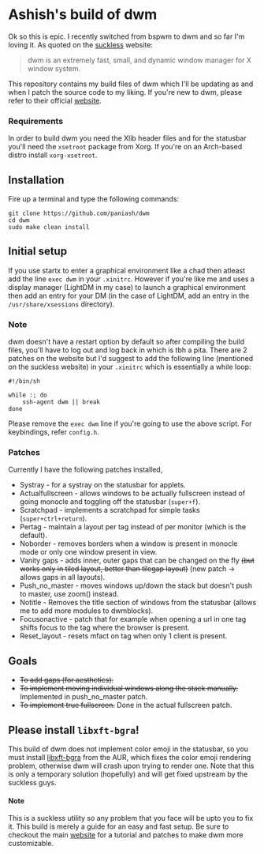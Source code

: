 # Ashish's build of dwm
Ok so this is epic. I recently switched from bspwm to dwm and so far I'm loving it. As quoted on the [suckless](https://dwm.suckless.org) website:

> dwm is an extremely fast, small, and dynamic window manager for X window system.

This repository contains my build files of dwm which I'll be updating as and when I patch the source code to my liking. If you're new to dwm, please refer to their official [website](https://dwm.suckless.org).

### Requirements
In order to build dwm you need the Xlib header files and for the statusbar you'll need the `xsetroot` package from Xorg. If you're on an Arch-based distro install `xorg-xsetroot`.

## Installation
Fire up a terminal and type the following commands:
```
git clone https://github.com/paniash/dwm
cd dwm
sudo make clean install
```

## Initial setup
If you use startx to enter a graphical environment like a chad then atleast add the line `exec dwm`
in your `.xinitrc`. However if you're like me and uses a display manager (LightDM in my case) to
launch a graphical environment then add an entry for your DM (in the case of LightDM, add an entry in
the `/usr/share/xsessions` directory).

### Note
dwm doesn't have a restart option by default so after compiling the build files, you'll have to log
out and log back in which is tbh a pita. There are 2 patches on the website but I'd suggest to add
the following line (mentioned on the suckless website) in your `.xinitrc` which is essentially a while loop:
```
#!/bin/sh

while :; do
	ssh-agent dwm || break
done
```

Please remove the `exec dwm` line if you're going to use the above script. 
For keybindings, refer `config.h`.


### Patches
Currently I have the following patches installed,
* Systray - for a systray on the statusbar for applets.
* Actualfullscreen - allows windows to be actually fullscreen instead of going monocle and toggling off the statusbar (`super+f`).
* Scratchpad - implements a scratchpad for simple tasks (`super+ctrl+return`).
* Pertag - maintain a layout per tag instead of per monitor (which is the default).
* Noborder - removes borders when a window is present in monocle mode or only one window present in view.
* Vanity gaps - adds inner, outer gaps that can be changed on the fly ~~(but works only in tiled layout, better than tilegap layout)~~ (new patch -> allows gaps in all layouts).
* Push_no_master - moves windows up/down the stack but doesn't push to master, use zoom() instead.
* Notitle - Removes the title section of windows from the statusbar (allows me to add more modules to dwmblocks).
* Focusonactive - patch that for example when opening a url in one tag shifts focus to the tag where the browser is present.
* Reset_layout - resets mfact on tag when only 1 client is present.

## Goals
* ~~To add gaps (for aesthetics).~~
* ~~To implement moving individual windows along the stack manually.~~ Implemented in push_no_master patch.
* ~~To implement true fullscreen.~~ Done in the actual fullscreen patch.

## Please install `libxft-bgra`!
This build of dwm does not implement color emoji in the statusbar, so you must install [libxft-bgra](https://aur.archlinux.org/packages/libxft-bgra/) from the AUR, which fixes the color emoji rendering problem, otherwise dwm will crash upon trying to render one. Note that this is only a temporary solution (hopefully) and will get fixed upstream by the suckless guys.

#### Note
This is a suckless utility so any problem that you face will be upto you to fix it. This build is
merely a guide for an easy and fast setup. Be sure to checkout the main
[website](https://dwm.suckless.org) for a tutorial and
patches to make dwm more customizable.
